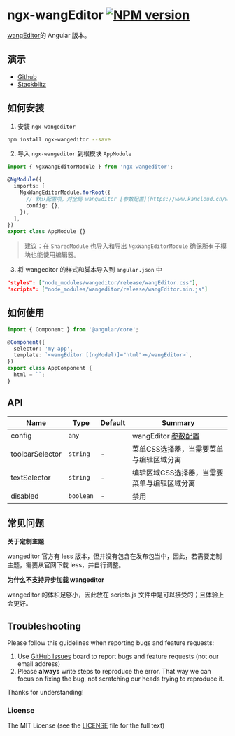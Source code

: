 # ngx-wangEditor [![NPM version](https://img.shields.io/npm/v/ngx-wangeditor.svg)](https://www.npmjs.com/package/ngx-wangeditor)

[wangEditor](https://github.com/wangfupeng1988/wangEditor)的 Angular 版本。

## 演示

- [Github](https://cipchk.github.io/ngx-wangEditor/)
- [Stackblitz](https://stackblitz.com/edit/ngx-wangeditor)

## 如何安装

1.  安装 `ngx-wangeditor`

```bash
npm install ngx-wangeditor --save
```

2.  导入 `ngx-wangeditor` 到根模块 `AppModule`

```typescript
import { NgxWangEditorModule } from 'ngx-wangeditor';

@NgModule({
  imports: [
    NgxWangEditorModule.forRoot({
      // 默认配置项，对全局 wangEditor [参数配置](https://www.kancloud.cn/wangfupeng/wangeditor3/335776)
      config: {},
    }),
  ],
})
export class AppModule {}
```

> 建议：在 `SharedModule` 也导入和导出 `NgxWangEditorModule` 确保所有子模块也能使用编辑器。

3.  将 wangeditor 的样式和脚本导入到 `angular.json` 中

```json
"styles": ["node_modules/wangeditor/release/wangEditor.css"],
"scripts": ["node_modules/wangeditor/release/wangEditor.min.js"]
```

## 如何使用

```ts
import { Component } from '@angular/core';

@Component({
  selector: 'my-app',
  template: `<wangEditor [(ngModel)]="html"></wangEditor>`,
})
export class AppComponent {
  html = ``;
}
```

## API

| Name    | Type                 | Default | Summary                                                                      |
|---------|----------------------|---------|------------------------------------------------------------------------------|
| config  | `any`                |         | wangEditor [参数配置](https://www.kancloud.cn/wangfupeng/wangeditor3/335776) |
| toolbarSelector | `string` | -       | 菜单CSS选择器，当需要菜单与编辑区域分离 |
| textSelector | `string` | -       | 编辑区域CSS选择器，当需要菜单与编辑区域分离 |
| disabled | `boolean` | -       | 禁用 |

## 常见问题

**关于定制主题**

wangeditor 官方有 less 版本，但并没有包含在发布包当中，因此，若需要定制主题，需要从官网下载 less，并自行调整。

**为什么不支持异步加载 wangeditor**

wangeditor 的体积足够小，因此放在 scripts.js 文件中是可以接受的；且体验上会更好。

## Troubleshooting

Please follow this guidelines when reporting bugs and feature requests:

1.  Use [GitHub Issues](https://github.com/cipchk/ngx-wangEditor/issues) board to report bugs and feature requests (not our email address)
2.  Please **always** write steps to reproduce the error. That way we can focus on fixing the bug, not scratching our heads trying to reproduce it.

Thanks for understanding!

### License

The MIT License (see the [LICENSE](https://github.com/cipchk/ngx-wangEditor/blob/master/LICENSE) file for the full text)
